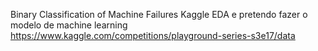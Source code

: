 Binary Classification of Machine Failures Kaggle
EDA e pretendo fazer o modelo de machine learning
https://www.kaggle.com/competitions/playground-series-s3e17/data

